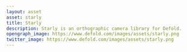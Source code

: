 ```yaml
---
layout: asset
asset: starly
title: Starly
description: Starly is an orthographic camera library for Defold.
opengraph_image: https://www.defold.com/images/assets/starly.png
twitter_image: https://www.defold.com/images/assets/starly.png
---
```

